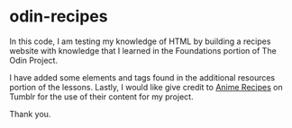 # odin-recipes

<p>In this code, I am testing my knowledge of HTML by building a recipes website with knowledge that I learned in the Foundations portion of The Odin Project. </p>

<p>I have added some elements and tags found in the additional resources portion of the lessons. Lastly, I would like give credit to <a href="https://www.tumblr.com/animerecipes" target="_blank" rel="noopener noreferrer">Anime Recipes</a> on Tumblr for the use of their content for my project.</p>

<p>Thank you.</p>

